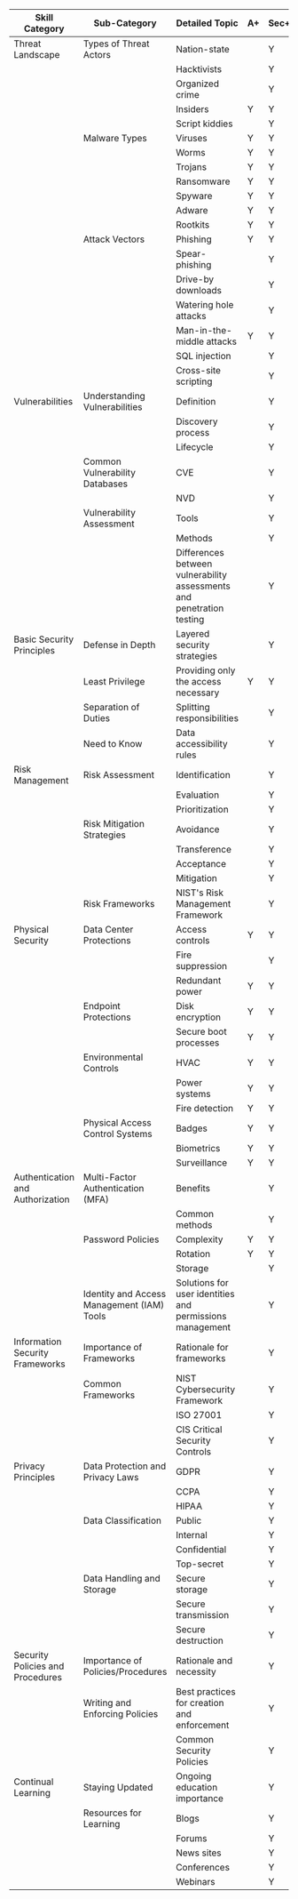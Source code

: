 | Skill Category                   | Sub-Category                               | Detailed Topic                                                        | A+  | Sec+ | Net+ |
| -------------------------------- | ------------------------------------------ | --------------------------------------------------------------------- | --- | ---- | ---- |
| Threat Landscape                 | Types of Threat Actors                     | Nation-state                                                          |     | Y    |      |
|                                  |                                            | Hacktivists                                                           |     | Y    |      |
|                                  |                                            | Organized crime                                                       |     | Y    |      |
|                                  |                                            | Insiders                                                              | Y   | Y    |      |
|                                  |                                            | Script kiddies                                                        |     | Y    |      |
|                                  | Malware Types                              | Viruses                                                               | Y   | Y    | Y    |
|                                  |                                            | Worms                                                                 | Y   | Y    | Y    |
|                                  |                                            | Trojans                                                               | Y   | Y    | Y    |
|                                  |                                            | Ransomware                                                            | Y   | Y    | Y    |
|                                  |                                            | Spyware                                                               | Y   | Y    | Y    |
|                                  |                                            | Adware                                                                | Y   | Y    | Y    |
|                                  |                                            | Rootkits                                                              | Y   | Y    | Y    |
|                                  | Attack Vectors                             | Phishing                                                              | Y   | Y    | Y    |
|                                  |                                            | Spear-phishing                                                        |     | Y    | Y    |
|                                  |                                            | Drive-by downloads                                                    |     | Y    | Y    |
|                                  |                                            | Watering hole attacks                                                 |     | Y    |      |
|                                  |                                            | Man-in-the-middle attacks                                             | Y   | Y    | Y    |
|                                  |                                            | SQL injection                                                         |     | Y    | Y    |
|                                  |                                            | Cross-site scripting                                                  |     | Y    | Y    |
| Vulnerabilities                  | Understanding Vulnerabilities              | Definition                                                            |     | Y    | Y    |
|                                  |                                            | Discovery process                                                     |     | Y    |      |
|                                  |                                            | Lifecycle                                                             |     | Y    | Y    |
|                                  | Common Vulnerability Databases             | CVE                                                                   |     | Y    |      |
|                                  |                                            | NVD                                                                   |     | Y    |      |
|                                  | Vulnerability Assessment                   | Tools                                                                 |     | Y    |      |
|                                  |                                            | Methods                                                               |     | Y    |      |
|                                  |                                            | Differences between vulnerability assessments and penetration testing |     | Y    |      |
| Basic Security Principles        | Defense in Depth                           | Layered security strategies                                           |     | Y    | Y    |
|                                  | Least Privilege                            | Providing only the access necessary                                   | Y   | Y    | Y    |
|                                  | Separation of Duties                       | Splitting responsibilities                                            |     | Y    | Y    |
|                                  | Need to Know                               | Data accessibility rules                                              |     | Y    | Y    |
| Risk Management                  | Risk Assessment                            | Identification                                                        |     | Y    | Y    |
|                                  |                                            | Evaluation                                                            |     | Y    |      |
|                                  |                                            | Prioritization                                                        |     | Y    |      |
|                                  | Risk Mitigation Strategies                 | Avoidance                                                             |     | Y    |      |
|                                  |                                            | Transference                                                          |     | Y    |      |
|                                  |                                            | Acceptance                                                            |     | Y    |      |
|                                  |                                            | Mitigation                                                            |     | Y    |      |
|                                  | Risk Frameworks                            | NIST's Risk Management Framework                                      |     | Y    |      |
| Physical Security                | Data Center Protections                    | Access controls                                                       | Y   | Y    | Y    |
|                                  |                                            | Fire suppression                                                      |     | Y    |      |
|                                  |                                            | Redundant power                                                       | Y   | Y    | Y    |
|                                  | Endpoint Protections                       | Disk encryption                                                       | Y   | Y    | Y    |
|                                  |                                            | Secure boot processes                                                 | Y   | Y    | Y    |
|                                  | Environmental Controls                     | HVAC                                                                  | Y   | Y    |      |
|                                  |                                            | Power systems                                                         | Y   | Y    |      |
|                                  |                                            | Fire detection                                                        | Y   | Y    |      |
|                                  | Physical Access Control Systems            | Badges                                                                | Y   | Y    | Y    |
|                                  |                                            | Biometrics                                                            | Y   | Y    | Y    |
|                                  |                                            | Surveillance                                                          | Y   | Y    | Y    |
| Authentication and Authorization | Multi-Factor Authentication (MFA)          | Benefits                                                              |     | Y    | Y    |
|                                  |                                            | Common methods                                                        |     | Y    | Y    |
|                                  | Password Policies                          | Complexity                                                            | Y   | Y    | Y    |
|                                  |                                            | Rotation                                                              | Y   | Y    | Y    |
|                                  |                                            | Storage                                                               |     | Y    | Y    |
|                                  | Identity and Access Management (IAM) Tools | Solutions for user identities and permissions management              |     | Y    | Y    |
| Information Security Frameworks  | Importance of Frameworks                   | Rationale for frameworks                                              |     | Y    |      |
|                                  | Common Frameworks                          | NIST Cybersecurity Framework                                          |     | Y    |      |
|                                  |                                            | ISO 27001                                                             |     | Y    |      |
|                                  |                                            | CIS Critical Security Controls                                        |     | Y    |      |
| Privacy Principles               | Data Protection and Privacy Laws           | GDPR                                                                  |     | Y    |      |
|                                  |                                            | CCPA                                                                  |     | Y    |      |
|                                  |                                            | HIPAA                                                                 |     | Y    |      |
|                                  | Data Classification                        | Public                                                                |     | Y    | Y    |
|                                  |                                            | Internal                                                              |     | Y    | Y    |
|                                  |                                            | Confidential                                                          |     | Y    | Y    |
|                                  |                                            | Top-secret                                                            |     | Y    | Y    |
|                                  | Data Handling and Storage                  | Secure storage                                                        |     | Y    | Y    |
|                                  |                                            | Secure transmission                                                   |     | Y    | Y    |
|                                  |                                            | Secure destruction                                                    |     | Y    | Y    |
| Security Policies and Procedures | Importance of Policies/Procedures          | Rationale and necessity                                               |     | Y    | Y    |
|                                  | Writing and Enforcing Policies             | Best practices for creation and enforcement                           |     | Y    | Y    |
|                                  |                                            | Common Security Policies                                              |     | Y    | Y    |
| Continual Learning               | Staying Updated                            | Ongoing education importance                                          |     | Y    |      |
|                                  | Resources for Learning                     | Blogs                                                                 |     | Y    |      |
|                                  |                                            | Forums                                                                |     | Y    |      |
|                                  |                                            | News sites                                                            |     | Y    |      |
|                                  |                                            | Conferences                                                           |     | Y    |      |
|                                  |                                            | Webinars                                                              |     | Y    |      |
